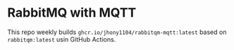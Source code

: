 # RabbitMQ with MQTT

This repo weekly builds `ghcr.io/jhony1104/rabbitqm-mqtt:latest` based on `rabbitqm:latest` usin GitHub Actions.
